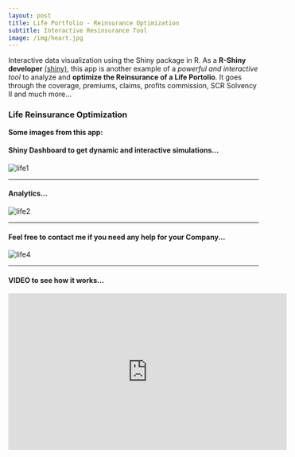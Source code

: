 ```yaml
---
layout: post
title: Life Portfolio - Reinsurance Optimization
subtitle: Interactive Resinsurance Tool
image: /img/heart.jpg
---
```


Interactive data visualization using the Shiny package in R. As a **R-Shiny developer** [(shiny)](http://shiny.rstudio.com/tutorial/), this app is another example of a *powerful and interactive tool* to analyze and **optimize the Reinsurance of a Life Portolio**. It goes through the coverage, premiums, claims, profits commission, SCR Solvency II and much more…

### Life Reinsurance Optimization
**Some images from this app:**

#### Shiny Dashboard to get dynamic and interactive simulations...
![life1](https://i.ibb.co/nsmByRd/vida-risc-1.png)
* * *
#### Analytics...
![life2](https://i.ibb.co/6nkrtX3/vida-risc-2.png)
* * *
#### Feel free to contact me if you need any help for your Company...
![life4](https://i.ibb.co/9NYB3hY/vida-risc-3.png)
* * *
#### VIDEO to see how it works...
<iframe width="560" height="315" src="https://www.youtube.com/embed/wxd7-DOvBY4" frameborder="0" allow="accelerometer; autoplay; encrypted-media; gyroscope; picture-in-picture" allowfullscreen></iframe>
